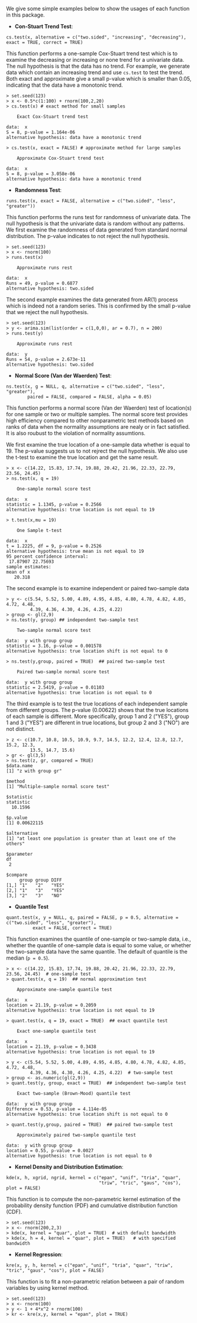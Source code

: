 We give some simple examples below to show the usages of each function in this package. 

- **Con-Stuart Trend Test**: 
```
cs.test(x, alternative = c("two.sided", "increasing", "decreasing"), exact = TRUE, correct = TRUE)
```
 This function performs a one-sample Cox-Stuart trend test which is to examine the decreasing or increasing or none trend for a univariate data. The null hypothesis is that the data has no trend. For example, we generate data which contain an increasing trend and use `cs.test` to test the trend. Both exact and approximate give a small p-value which is smaller than 0.05, indicating that the data have a monotonic trend.
```
> set.seed(123)
> x <- 0.5*c(1:100) + rnorm(100,2,20)
> cs.test(x) # exact method for small samples

	Exact Cox-Stuart trend test
	
data:  x
S = 8, p-value = 1.164e-06
alternative hypothesis: data have a monotonic trend

> cs.test(x, exact = FALSE) # approximate method for large samples

	Approximate Cox-Stuart trend test
	
data:  x
S = 8, p-value = 3.058e-06
alternative hypothesis: data have a monotonic trend
```

- **Randomness Test**:
```
runs.test(x, exact = FALSE, alternative = c("two.sided", "less", "greater"))
```
This function performs the runs test for randomness of univariate data. The null hypothesis is that the univariate data is random without any patterns. We first examine the randomness of data generated from standard normal distribution. The p-value indicates to not reject the null hypothesis. 
```
> set.seed(123)
> x <- rnorm(100)
> runs.test(x)

	Approximate runs rest

data:  x
Runs = 49, p-value = 0.6877
alternative hypothesis: two.sided
```
The second example examines the data generated from AR(1) process which is indeed not a random series. This is confirmed by the small p-value that we reject the null hypothesis.  
```
> set.seed(123)
> y <- arima.sim(list(order = c(1,0,0), ar = 0.7), n = 200)
> runs.test(y)

	Approximate runs rest

data:  y
Runs = 54, p-value = 2.673e-11
alternative hypothesis: two.sided
```

- **Normal Score (Van der Waerden) Test**:
```
ns.test(x, g = NULL, q, alternative = c("two.sided", "less", "greater"), 
        paired = FALSE, compared = FALSE, alpha = 0.05)
```
This function performs a normal score (Van der Waerden) test of location(s) for one sample or two or multiple samples. The normal score test provides high efficiency compared to other nonparametric test methods based on ranks of data when the normality assumptions are nealy or in fact satisfied. It is also roubust to the violation of normality assumtions.

We first examine the true location of a one-sample data whether is equal to 19. The p-value suggests us to not rejrect the null hypothesis. We also use the t-test to examine the true location and get the same result.
```
> x <- c(14.22, 15.83, 17.74, 19.88, 20.42, 21.96, 22.33, 22.79, 23.56, 24.45)
> ns.test(x, q = 19)

	One-sample normal score test

data:  x
statistic = 1.1345, p-value = 0.2566
alternative hypothesis: true location is not equal to 19

> t.test(x,mu = 19)

	One Sample t-test

data:  x
t = 1.2225, df = 9, p-value = 0.2526
alternative hypothesis: true mean is not equal to 19
95 percent confidence interval:
 17.87907 22.75693
sample estimates:
mean of x 
   20.318 
```
The second example is to examine independent or paired two-sample data

```
> y <- c(5.54, 5.52, 5.00, 4.89, 4.95, 4.85, 4.80, 4.78, 4.82, 4.85, 4.72, 4.48, 
         4.39, 4.36, 4.30, 4.26, 4.25, 4.22)
> group <- gl(2,9)
> ns.test(y, group) ## independent two-sample test

	Two-sample normal score test

data:  y with group group
statistic = 3.16, p-value = 0.001578
alternative hypothesis: true location shift is not equal to 0

> ns.test(y,group, paired = TRUE)  ## paired two-sample test

	Paired two-sample normal score test

data:  y with group group
statistic = 2.5419, p-value = 0.01103
alternative hypothesis: true location is not equal to 0
```
The third example is to test the true locations of each independent sample from different groups. The p-value (0.00622) shows that the true locations of each sample is different. More specifically, group 1 and 2 ("YES"), group 1 and 3 ("YES") are different in true locations, but group 2 and 3 ("NO") are not distinct. 
```
> z <- c(10.7, 10.8, 10.5, 10.9, 9.7, 14.5, 12.2, 12.4, 12.8, 12.7, 15.2, 12.3, 
         13.5, 14.7, 15.6)
> gr <- gl(3,5)
> ns.test(z, gr, compared = TRUE)
$data.name
[1] "z with group gr"

$method
[1] "Multiple-sample normal score test"

$statistic
statistic 
  10.1596 

$p.value
[1] 0.00622115

$alternative
[1] "at least one population is greater than at least one of the others"

$parameter
df 
 2 

$compare
     group group DIFF 
[1,] "1"   "2"   "YES"
[2,] "1"   "3"   "YES"
[3,] "2"   "3"   "NO" 
```

- **Quantile Test**
```
quant.test(x, y = NULL, q, paired = FALSE, p = 0.5, alternative = c("two.sided", "less", "greater"), 
          exact = FALSE, correct = TRUE)
```
This function examines the quantile of one-sample or two-sample data, i.e., whether the quantile of one-sample data is equal to some value, or whether the two-sample data have the same quantile. The default of quantile is the median (`p = 0.5`).
```
> x <- c(14.22, 15.83, 17.74, 19.88, 20.42, 21.96, 22.33, 22.79, 23.56, 24.45)  # one-sample test
> quant.test(x, q = 19)  ## normal approximation test

	Approximate one-sample quantile test

data:  x
location = 21.19, p-value = 0.2059
alternative hypothesis: true location is not equal to 19

> quant.test(x, q = 19, exact = TRUE)  ## exact quantile test 

	Exact one-sample quantile test

data:  x
location = 21.19, p-value = 0.3438
alternative hypothesis: true location is not equal to 19

> y <- c(5.54, 5.52, 5.00, 4.89, 4.95, 4.85, 4.80, 4.78, 4.82, 4.85, 4.72, 4.48, 
         4.39, 4.36, 4.30, 4.26, 4.25, 4.22)  # two-sample test
> group <- as.numeric(gl(2,9))
> quant.test(y, group, exact = TRUE)  ## independent two-sample test

	Exact two-sample (Brown-Mood) quantile test

data:  y with group group
Difference = 0.53, p-value = 4.114e-05
alternative hypothesis: true location shift is not equal to 0

> quant.test(y,group, paired = TRUE)  ## paired two-sample test

	Approximately paired two-sample quantile test

data:  y with group group
location = 0.55, p-value = 0.0027
alternative hypothesis: true location is not equal to 0
```
- **Kernel Density and Distribution Estimation**:
```
kde(x, h, xgrid, ngrid, kernel = c("epan", "unif", "tria", "quar", 
                                   "triw", "tric", "gaus", "cos"), plot = FALSE)  
```
This function is to compute the non-parametric kernel estimation of the probability density function (PDF) and cumulative distribution function (CDF).
```
> set.seed(123)
> x <- rnorm(200,2,3)
> kde(x, kernel = "quar", plot = TRUE)  # with default bandwidth
> kde(x, h = 4, kernel = "quar", plot = TRUE)   # with specified bandwidth
```


- **Kernel Regression**:
```
kre(x, y, h, kernel = c("epan", "unif", "tria", "quar", "triw", "tric", "gaus", "cos"), plot = FALSE) 
```
This function is to fit a non-parametric relation between a pair of random variables by using kernel method.
```
> set.seed(123)
> x <- rnorm(100)
> y <- 1 + 4*x^2 + rnorm(100)
> kr <- kre(x,y, kernel = "epan", plot = TRUE)
```
